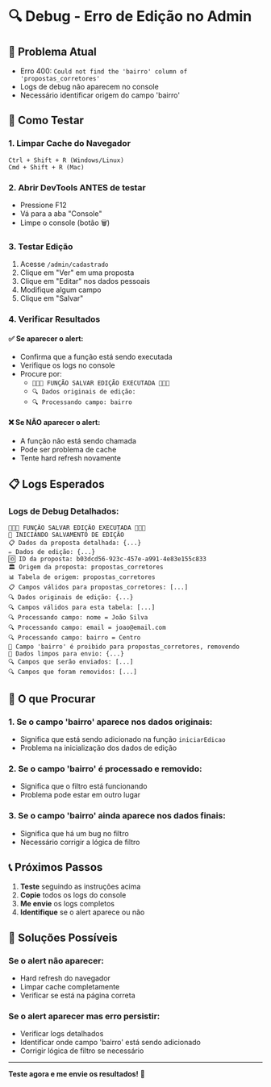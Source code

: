 # 🔍 Debug - Erro de Edição no Admin

## 🐛 Problema Atual
- Erro 400: `Could not find the 'bairro' column of 'propostas_corretores'`
- Logs de debug não aparecem no console
- Necessário identificar origem do campo 'bairro'

## 🧪 Como Testar

### 1. **Limpar Cache do Navegador**
```
Ctrl + Shift + R (Windows/Linux)
Cmd + Shift + R (Mac)
```

### 2. **Abrir DevTools ANTES de testar**
- Pressione F12
- Vá para a aba "Console"
- Limpe o console (botão 🗑️)

### 3. **Testar Edição**
1. Acesse `/admin/cadastrado`
2. Clique em "Ver" em uma proposta
3. Clique em "Editar" nos dados pessoais
4. Modifique algum campo
5. Clique em "Salvar"

### 4. **Verificar Resultados**

#### ✅ **Se aparecer o alert:**
- Confirma que a função está sendo executada
- Verifique os logs no console
- Procure por:
  - `🚀🚀🚀 FUNÇÃO SALVAR EDIÇÃO EXECUTADA 🚀🚀🚀`
  - `🔍 Dados originais de edição:`
  - `🔍 Processando campo: bairro`

#### ❌ **Se NÃO aparecer o alert:**
- A função não está sendo chamada
- Pode ser problema de cache
- Tente hard refresh novamente

## 📋 Logs Esperados

### **Logs de Debug Detalhados:**
```
🚀🚀🚀 FUNÇÃO SALVAR EDIÇÃO EXECUTADA 🚀🚀🚀
💾 INICIANDO SALVAMENTO DE EDIÇÃO
📋 Dados da proposta detalhada: {...}
✏️ Dados de edição: {...}
🆔 ID da proposta: b03dcd56-923c-457e-a991-4e83e155c833
🏛️ Origem da proposta: propostas_corretores
📊 Tabela de origem: propostas_corretores
📋 Campos válidos para propostas_corretores: [...]
🔍 Dados originais de edição: {...}
🔍 Campos válidos para esta tabela: [...]
🔍 Processando campo: nome = João Silva
🔍 Processando campo: email = joao@email.com
🔍 Processando campo: bairro = Centro
🚫 Campo 'bairro' é proibido para propostas_corretores, removendo
🧹 Dados limpos para envio: {...}
🔍 Campos que serão enviados: [...]
🔍 Campos que foram removidos: [...]
```

## 🎯 O que Procurar

### **1. Se o campo 'bairro' aparece nos dados originais:**
- Significa que está sendo adicionado na função `iniciarEdicao`
- Problema na inicialização dos dados de edição

### **2. Se o campo 'bairro' é processado e removido:**
- Significa que o filtro está funcionando
- Problema pode estar em outro lugar

### **3. Se o campo 'bairro' ainda aparece nos dados finais:**
- Significa que há um bug no filtro
- Necessário corrigir a lógica de filtro

## 📞 Próximos Passos

1. **Teste** seguindo as instruções acima
2. **Copie** todos os logs do console
3. **Me envie** os logs completos
4. **Identifique** se o alert aparece ou não

## 🔧 Soluções Possíveis

### **Se o alert não aparecer:**
- Hard refresh do navegador
- Limpar cache completamente
- Verificar se está na página correta

### **Se o alert aparecer mas erro persistir:**
- Verificar logs detalhados
- Identificar onde campo 'bairro' está sendo adicionado
- Corrigir lógica de filtro se necessário

---

**Teste agora e me envie os resultados!** 🚀

